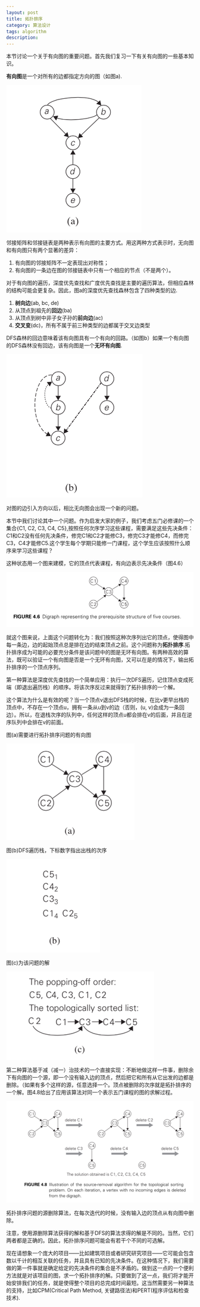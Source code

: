 ```yaml
---
layout: post
title: 拓扑排序
category: 算法设计
tags: algorithm
description: 
---
```


本节讨论一个关于有向图的重要问题。首先我们复习一下有关有向图的一些基本知识。

**有向图**是一个对所有的边都指定方向的图（如图a).

![](https://github.com/arcticlion/reading-lists/blob/master/Introduction%20to%20the%20Design%20and%20Analysis%20of%20Algorithms/05%20Decrease-and-Conquer/屏幕截图%202015-01-05%2020.24.04.png)

邻接矩阵和邻接链表是两种表示有向图的主要方式。用这两种方式表示时，无向图和有向图只有两个显著的差异：

1. 有向图的邻接矩阵不一定表现出对称性；
2. 有向图的一条边在图的邻接链表中只有一个相应的节点（不是两个）。

对于有向图的遍历，深度优先查找和广度优先查找是主要的遍历算法，但相应森林的结构可能会更复杂。因此，图a的深度优先查找森林包含了四种类型的边.

1. **树向边**(ab, bc, de)
2. 从顶点到祖先的**回边**(ba)
3. 从顶点到树中非子女子孙的**前向边**(ac)
4. **交叉变**(dc)，所有不属于前三种类型的边都属于交叉边类型

DFS森林的回边意味着该有向图具有一个有向的回路。（如图b）如果一个有向图的DFS森林没有回边，该有向图是一个**无环有向图**.

![](https://github.com/arcticlion/reading-lists/blob/master/Introduction%20to%20the%20Design%20and%20Analysis%20of%20Algorithms/05%20Decrease-and-Conquer/屏幕截图%202015-01-05%2020.33.02.png)

对图的边引入方向以后，相比无向图会出现一个新的问题。

本节中我们讨论其中一个问题。作为启发大家的例子，我们考虑五门必修课的一个集合{C1, C2, C3, C4, C5},按照任何次序学习这些课程，需要满足这些先决条件：C1和C2没有任何先决条件，修完C1和C2才能修C3，修完C3才能修C4，而修完C3，C4才能修C5.这个学生每个学期只能修一门课程，这个学生应该按照什么顺序来学习这些课程？

这种状态用一个图来建模，它的顶点代表课程，有向边表示先决条件（图4.6）

![](https://github.com/arcticlion/reading-lists/blob/master/Introduction%20to%20the%20Design%20and%20Analysis%20of%20Algorithms/05%20Decrease-and-Conquer/屏幕截图%202015-01-05%2020.37.33.png)

就这个图来说，上面这个问题转化为：我们按照这种次序列出它的顶点，使得图中每一条边，边的起始顶点总是排在边的结束顶点之前。这个问题称为**拓扑排序**.拓扑排序成为可能的必要充分条件是该问题中的图是无环有向图。有两种高效的算法，既可以验证一个有向图是否是一个无环有向图，又可以在是的情况下，输出拓扑排序的一个顶点序列。

第一种算法是深度优先查找的一个简单应用：执行一次DFS遍历，记住顶点变成死端（即退出遍历栈）的顺序。将该次序反过来就得到了拓扑排序的一个解。

这个算法为什么是有效的呢？当一个顶点v退出DFS栈的时候，在比v更早出栈的顶点中，不存在一个顶点u，拥有一条从u到v的边（否则，(u, v)会成为一条回边）。所以，在退栈次序的队列中，任何这样的顶点u都会排在v的后面，并且在逆序队列中会排在v的前面。

图(a)需要进行拓扑排序问题的有向图

![](https://github.com/arcticlion/reading-lists/blob/master/Introduction%20to%20the%20Design%20and%20Analysis%20of%20Algorithms/05%20Decrease-and-Conquer/屏幕截图%202015-01-05%2021.24.34.png)

图(b)DFS遍历栈，下标数字指出出栈的次序

![](https://github.com/arcticlion/reading-lists/blob/master/Introduction%20to%20the%20Design%20and%20Analysis%20of%20Algorithms/05%20Decrease-and-Conquer/屏幕截图%202015-01-05%2021.24.39.png)

图(c)为该问题的解

![](https://github.com/arcticlion/reading-lists/blob/master/Introduction%20to%20the%20Design%20and%20Analysis%20of%20Algorithms/05%20Decrease-and-Conquer/屏幕截图%202015-01-05%2021.24.43.png)

第二种算法基于减（减一）治技术的一个直接实现：不断地做这样一件事，删除余下有向图的一个源，即一个没有输入边的顶点，然后把它和所有从它出发的边都是删除。（如果有多个这样的源，任意选择一个。顶点被删除的次序就是拓扑排序的一个解。图4.8给出了应用该算法对同一个表示五门课程的图的求解过程。

![](https://github.com/arcticlion/reading-lists/blob/master/Introduction%20to%20the%20Design%20and%20Analysis%20of%20Algorithms/05%20Decrease-and-Conquer/屏幕截图%202015-01-05%2021.30.02.png)

拓扑排序问题的源删除算法，在每次迭代的时候，没有输入边的顶点从有向图中删除。

注意，使用源删除算法获得的解和基于DFS的算法求得的解是不同的。当然，它们两者都是正确的。因此，拓扑排序问题可能会有若干个不同的可选解。

现在请想象一个庞大的项目——比如建筑项目或者研究研究项目——它可能会包含数以千计的相互关联的任务，并且具有已知的先决条件。在这种情况下，我们需要做的第一件事就是确定给定的先决条件的集合是不矛盾的。做到这一点的一个便利方法就是对该项目的图，求一个拓扑排序的解。只要做到了这一点，我们将才能开始安排我们的任务，就是使得整个项目的总完成时间最短。这当然需要另一种算法的支持，比如CPM(Critical Path Method, 关键路径法)和PERT(程序评估和检查技术).

